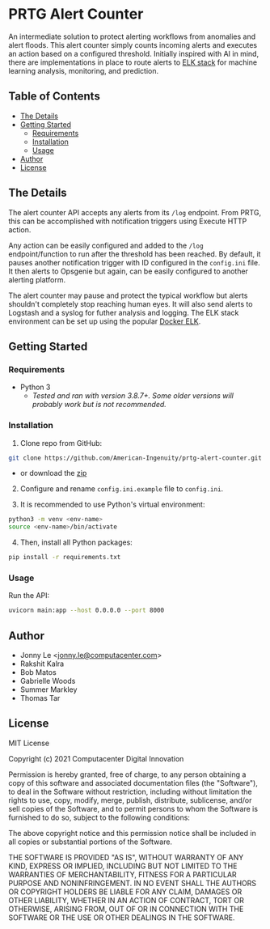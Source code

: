# PRTG Alert Counter

An intermediate solution to protect alerting workflows from anomalies and alert floods. This alert counter simply counts incoming alerts and executes an action based on a configured threshold. Initially inspired with AI in mind, there are implementations in place to route alerts to [ELK stack](https://www.elastic.co/what-is/elasticsearch-machine-learning) for machine learning analysis, monitoring, and prediction.

## Table of Contents
* [The Details](#the-details)
* [Getting Started](#getting-started)
    * [Requirements](#requirements)
    * [Installation](#installation)
    * [Usage](#usage)
* [Author](#author)
* [License](#license)

## The Details

The alert counter API accepts any alerts from its `/log` endpoint. From PRTG, this can be accomplished with notification triggers using Execute HTTP action.

Any action can be easily configured and added to the `/log` endpoint/function to run after the threshold has been reached. By default, it pauses another notification trigger with ID configured in the `config.ini` file. It then alerts to Opsgenie but again, can be easily configured to another alerting platform.

The alert counter may pause and protect the typical workflow but alerts shouldn't completely stop reaching human eyes. It will also send alerts to Logstash and a syslog for futher analysis and logging. The ELK stack environment can be set up using the popular [Docker ELK](https://github.com/deviantony/docker-elk).

## Getting Started

### Requirements

* Python 3
    * _Tested and ran with version 3.8.7+. Some older versions will probably work but is not recommended._

### Installation

1. Clone repo from GitHub:
```bash
git clone https://github.com/American-Ingenuity/prtg-alert-counter.git
```
* or download the [zip](https://github.com/American-Ingenuity/prtg-alert-counter/archive/refs/heads/main.zip)

2. Configure and rename `config.ini.example` file to `config.ini`.

3. It is recommended to use Python's virtual environment:

```bash
python3 -m venv <env-name>
source <env-name>/bin/activate
```

4. Then, install all Python packages:

```bash
pip install -r requirements.txt
```

### Usage

Run the API:

```bash
uvicorn main:app --host 0.0.0.0 --port 8000
```

## Author
* Jonny Le <<jonny.le@computacenter.com>>
* Rakshit Kalra
* Bob Matos
* Gabrielle Woods
* Summer Markley
* Thomas Tar

## License
MIT License

Copyright (c) 2021 Computacenter Digital Innovation

Permission is hereby granted, free of charge, to any person obtaining a copy
of this software and associated documentation files (the "Software"), to deal
in the Software without restriction, including without limitation the rights
to use, copy, modify, merge, publish, distribute, sublicense, and/or sell
copies of the Software, and to permit persons to whom the Software is
furnished to do so, subject to the following conditions:

The above copyright notice and this permission notice shall be included in all
copies or substantial portions of the Software.

THE SOFTWARE IS PROVIDED "AS IS", WITHOUT WARRANTY OF ANY KIND, EXPRESS OR
IMPLIED, INCLUDING BUT NOT LIMITED TO THE WARRANTIES OF MERCHANTABILITY,
FITNESS FOR A PARTICULAR PURPOSE AND NONINFRINGEMENT. IN NO EVENT SHALL THE
AUTHORS OR COPYRIGHT HOLDERS BE LIABLE FOR ANY CLAIM, DAMAGES OR OTHER
LIABILITY, WHETHER IN AN ACTION OF CONTRACT, TORT OR OTHERWISE, ARISING FROM,
OUT OF OR IN CONNECTION WITH THE SOFTWARE OR THE USE OR OTHER DEALINGS IN THE
SOFTWARE.